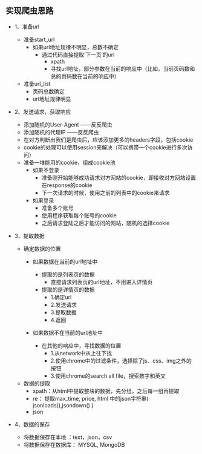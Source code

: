 ## 实现爬虫思路

- 1、准备url
  - 准备start_url
    - 如果url地址规律不明显，总数不确定
      - 通过代码直接提取‘下一页’的url
        - xpath
        - 寻找url地址，部分参数在当前的响应中（比如，当前页码数和总的页码数在当前的响应中）
  - 准备url_list
    - 页码总数确定
    - url地址规律明显

- 2、发送请求，获取响应
  - 添加随机的User-Agent  ——反反爬虫
  - 添加随机的代理IP  ——反反爬虫
  - 在对方判断出我们是爬虫后，应该添加更多的headers字段，包括cookie
  - cookie的处理可以使用session来解决（可以携带一个cookie进行多次访问）
  - 准备一堆能用的cookie，组成cookie池
    - 如果不登录
      - 准备刚开始能够成功请求对方网站的cookie，即接收对方网站设置在response的cookie
      - 下一次请求的时候，使用之前的列表中的cookie来请求
    - 如果登录
      - 准备多个账号
      - 使用程序获取每个账号的cookie
      - 之后请求登陆之后才能访问的网站，随机的选择cookie

- 3、提取数据
  - 确定数据的位置
    - 如果数据在当前的url地址中
      - 提取的是列表页的数据
        - 直接请求列表页的url地址，不用进入详情页
      - 提取的是详情页的数据
        - 1.确定url
        - 2.发送请求
        - 3.提取数据
        - 4.返回

    - 如果数据不在当前的url地址中
      - 在其他的响应中，寻找数据的位置
        - 1.从network中从上往下找
        - 2.使用chrome中的过滤条件，选择除了js、css、img之外的按钮
        - 3.使用chrome的search all file，搜索数字和英文
  - 数据的提取
    - xpath：从html中提取整块的数据，先分组，之后每一组再提取
    - re： 提取max_time, price, html 中的json字符串( jsonloads(),jsondown() )
    - json

- 4、数据的保存
  - 将数据保存在本地 ：text，json，csv
  - 将数据保存在数据库： MYSQL, MongoDB
  
